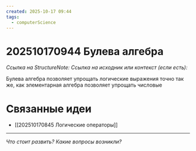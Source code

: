 ```yaml
---
created: 2025-10-17 09:44
tags:
  - computerScience
---
```

# 202510170944 Булева алгебра

*Ссылка на StructureNote:* 
*Ссылка на исходник или контекст (если есть):* 

Булева алгебра позволяет упрощать логические выражения точно так же, как элементарная алгебра позволяет упрощать числовые

# Связанные идеи
- [[202510170845 Логические операторы]]
---

*Что стоит развить? Какие вопросы возникли?*